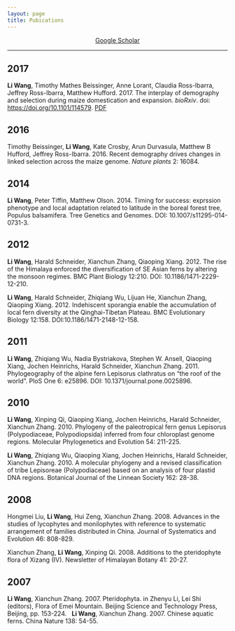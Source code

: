 ```yaml
---
layout: page
title: Pubications
---
```


<div align="center">
<a href="https://scholar.google.com/citations?hl=en&user=yGEvdz0AAAAJ&view_op=list_works&sortby=pubdate" target="_blank">Google Scholar</a>
</div>

----
## 2017
**Li Wang**, Timothy Mathes Beissinger, Anne Lorant, Claudia Ross-Ibarra, Jeffrey Ross-Ibarra, Matthew Hufford. 2017. The interplay of demography and selection during maize domestication and expansion. _bioRxiv_. doi: https://doi.org/10.1101/114579. [PDF](files/wang2017BioRxiv.pdf)

## 2016
Timothy Beissinger, **Li Wang**, Kate Crosby, Arun Durvasula, Matthew B Hufford, Jeffrey Ross-Ibarra. 2016. Recent demography drives changes in linked selection across the maize genome. _Nature plants_ 2: 16084. 

## 2014
**Li Wang**, Peter Tiffin, Matthew Olson. 2014. Timing for success: exprssion phenotype and local adaptation related to latitude in the boreal forest tree, Populus balsamifera. Tree Genetics and Genomes. DOI: 10.1007/s11295-014-0731-3. 

## 2012
**Li Wang**, Harald Schneider, Xianchun Zhang, Qiaoping Xiang. 2012. The rise of the Himalaya enforced the diversification of SE Asian ferns by altering the monsoon regimes. BMC Plant Biology 12:210. DOI: 10.1186/1471-2229-12-210.

**Li Wang**, Harald Schneider, Zhiqiang Wu, Lijuan He, Xianchun Zhang, Qiaoping Xiang. 2012. Indehiscent sporangia enable the accumulation of local fern diversity at the Qinghai-Tibetan Plateau. BMC Evolutionary Biology 12:158. DOI:10.1186/1471-2148-12-158.

## 2011
**Li Wang**, Zhiqiang Wu, Nadia Bystriakova, Stephen W. Ansell, Qiaoping Xiang, Jochen Heinrichs, Harald Schneider, Xianchun Zhang. 2011. Phylogeography of the alpine fern Lepisorus clathratus on “the roof of the world”. PloS One 6: e25896. DOI: 10.1371/journal.pone.0025896.

## 2010
**Li Wang**, Xinping Qi, Qiaoping Xiang, Jochen Heinrichs, Harald Schneider, Xianchun Zhang. 2010. Phylogeny of the paleotropical fern genus Lepisorus (Polypodiaceae, Polypodiopsida) inferred from four chloroplast genome regions. Molecular Phylogenetics and Evolution 54: 211-225.

**Li Wang**, Zhiqiang Wu, Qiaoping Xiang, Jochen Heinrichs, Harald Schneider, Xianchun Zhang. 2010. A molecular phylogeny and a revised classification of tribe Lepisoreae (Polypodiaceae) based on an analysis of four plastid DNA regions. Botanical Journal of the Linnean Society 162: 28-38.

## 2008
Hongmei Liu, **Li Wang**, Hui Zeng, Xianchun Zhang. 2008. Advances in the studies of lycophytes and monilophytes with reference to systematic arrangement of families distributed in China. Journal of Systematics and Evolution 46: 808-829. 

Xianchun Zhang, **Li Wang**, Xinping Qi. 2008. Additions to the pteridophyte flora of Xizang (IV). Newsletter of Himalayan Botany 41: 20-27. 

## 2007  
**Li Wang**, Xianchun Zhang. 2007. Pteridophyta. in Zhenyu Li, Lei Shi (editors), Flora of Emei Mountain. Beijing Science and Technology Press, Beijing, pp. 153-224. 
  
**Li Wang**, Xianchun Zhang. 2007. Chinese aquatic ferns. China Nature 138: 54-55. 




